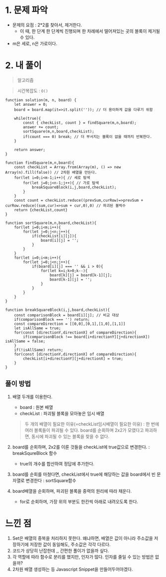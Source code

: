 # 1. 문제 파악

- 문제의 요점 : 2*2를 찾아서, 제거한다.
    - 이 때, 한 단계 한 단계씩 진행되며 한 차례에서 떨어져있는 곳의 블록이 제거될 수 있다.
- m은 세로, n은 가로이다.

# 2. 내 풀이

> 알고리즘
> 

> 시간복잡도 : `O()`
> 

```tsx
function solution(m, n, board) {
    let answer = 0;
    board = board.map(it=>it.split('')); // 더 용이하게 값을 다루기 위함
    
    while(true){
        const { checkList, count } = findSquare(m,n,board);
        answer += count;
        sortSquare(m,n,board,checkList);    
        if(count === 0) break; // 더 부서지는 블록이 없을 때까지 반복한다.
    }
    
    return answer;
}

function findSquare(m,n,board){
    const checkList = Array.from(Array(m), () => new Array(n).fill(false)) // 2차원 배열을 만든다.
    for(let i=0;i<m-1;i++){ // 세로 탐색
        for(let j=0;j<n-1;j++){ // 가로 탐색
            breakSquareBlock(i,j,board,checkList);
        }
    }
    const count = checkList.reduce((prevSum,curRow)=>prevSum + curRow.reduce((sum,cur)=>sum + cur,0),0) // 파괴된 블럭수
    return {checkList,count}
}

function sortSquare(m,n,board,checkList){
    for(let i=0;i<m;i++){
        for(let j=0;j<n;j++){
            if(checkList[i][j]){
                board[i][j] = '';
            }
        }
    }
    for(let i=0;i<m;i++){
        for(let j=0;j<n;j++){
            if(board[i][j] === '' && i > 0){
                for(let k=i;k>0;k--){
                    board[k][j] = board[k-1][j];
                    board[k-1][j] = '';
                }
            }
        }
    }
}

function breakSquareBlock(i,j,board,checkList){ 
    const comparisonBlock = board[i][j]; // 비교 대상
    if(comparisonBlock === '') return;
    const compareDirection = [[0,0],[0,1],[1,0],[1,1]]
    let isAllSame = true;
    for(const [directionY,directionX] of compareDirection){
        if(comparisonBlock !== board[i+directionY][j+directionX]) isAllSame = false;
    }
    if(!isAllSame) return;
    for(const [directionY,directionX] of compareDirection){
        checkList[i+directionY][j+directionX] = true;
    }
}
```

## 풀이 방법

1. 배열 두개를 이용한다.
    - board : 원본 배열
    - checkList : 파괴될 블록을 모아놓은 임시 배열
    
    > 두 개의 배열이 필요한 이유(=checkList임시배열이 필요한 이유) : 한 번에 여러 블록들이 파괴될 수 있다. board를 순회하며 2x2가 모였다고 파괴하면, 동시에 파괴될 수 있는 블록을 찾을 수 없다.
    > 
2. board를 순회하며, 2x2를 이룬 것들을 checkList에 true값으로 변경한다. : breakSqureBlock 함수
    - true의 개수를 합산하여 정답에 추가한다.
3. board를 순회를 마쳤다면, checkList에서 true에 해당하는 값을 board에서 빈 문자열로 변경한다 : sortSquare함수
4. board배열을 순회하며, 파괴된 블록을 중력의 원리에 따라 채운다.
    - for로 순회하며, 가장 위의 부분도 한칸씩 아래로 내려오도록 한다.

# 느낀 점

1. Set은 배열의 중복을 처리하지 못한다. 왜냐하면, 배열은 값이 아니라 주소값을 저장하기에 저장한 값이 동일해도, 주소값은 각각 다르다.
2. 코드가 상당히 난잡한데 ,, 간편한 풀이가 없을까 싶다.
3. 각 역할에 따라 함수로 분리를 했지만, 인자가 많다. 인자를 줄일 수 있는 방법은 없을까?
4. 2차원 배열 생성하는 등 Javascript Snippet을 만들어두어야겠다.